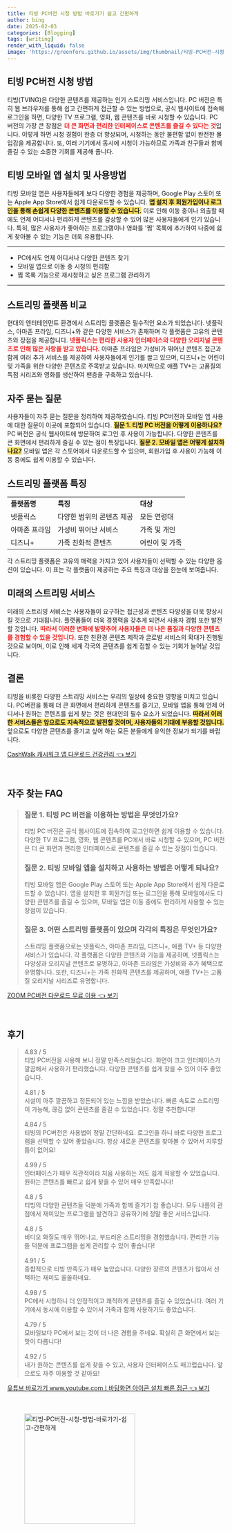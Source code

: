 ```yaml
---
title: 티빙 PC버전 시청 방법 바로가기 쉽고 간편하게
author: bing
date: 2025-02-03
categories: [Blogging]
tags: [writing]
render_with_liquid: false
image: 'https://greenforu.github.io/assets/img/thumbnail/티빙-PC버전-시청-방법-바로가기-쉽고-간편하게.webp'
---
```



<h2 id='티빙 PC버전 시청 방법'>티빙 PC버전 시청 방법</h2>

<p>티빙(TVING)은 다양한 콘텐츠를 제공하는 인기 스트리밍 서비스입니다. PC 버전은 특히 웹 브라우저를 통해 쉽고 간편하게 접근할 수 있는 방법으로, 공식 웹사이트에 접속해 로그인을 하면, 다양한 TV 프로그램, 영화, 웹 콘텐츠를 바로 시청할 수 있습니다. PC 버전의 가장 큰 장점은 <b><span style="color: #ee2323;">더 큰 화면과 편리한 인터페이스로 콘텐츠를 즐길 수 있다는 것</span></b>입니다. 이렇게 하면 시청 경험이 한층 더 향상되며, 시청하는 동안 불편함 없이 완전한 몰입감을 제공합니다. 또, 여러 기기에서 동시에 시청이 가능하므로 가족과 친구들과 함께 즐길 수 있는 소중한 기회를 제공해 줍니다.</p>

<h2 id='모바일 앱 설치 및 사용방법'>티빙 모바일 앱 설치 및 사용방법</h2>

<p>티빙 모바일 앱은 사용자들에게 보다 다양한 경험을 제공하며, Google Play 스토어 또는 Apple App Store에서 쉽게 다운로드할 수 있습니다. <b><span style="background-color: #ffe066;">앱 설치 후 회원가입이나 로그인을 통해 손쉽게 다양한 콘텐츠를 이용할 수 있습니다.</span></b> 이로 인해 이동 중이나 외출할 때에도 언제 어디서나 편리하게 콘텐츠를 감상할 수 있어 많은 사용자들에게 인기 있습니다. 특히, 많은 사용자가 좋아하는 프로그램이나 영화를 '찜' 목록에 추가하여 나중에 쉽게 찾아볼 수 있는 기능은 더욱 유용합니다.</p>

<hr />

<ul>
    <li>PC에서도 언제 어디서나 다양한 콘텐츠 찾기</li>
    <li>모바일 앱으로 이동 중 시청의 편리함</li>
    <li>찜 목록 기능으로 재시청하고 싶은 프로그램 관리하기</li>
</ul>

<hr />

<h2 id='스트리밍 플랫폼 비교'>스트리밍 플랫폼 비교</h2>

<p>현대의 엔터테인먼트 환경에서 스트리밍 플랫폼은 필수적인 요소가 되었습니다. 넷플릭스, 아마존 프라임, 디즈니+와 같은 다양한 서비스가 존재하며 각 플랫폼은 고유의 콘텐츠와 장점을 제공합니다. <b><span style="color: #ee2323;">넷플릭스는 편리한 사용자 인터페이스와 다양한 오리지널 콘텐츠로 인해 많은 사랑을 받고 있습니다.</span></b> 아마존 프라임은 가성비가 뛰어난 콘텐츠 접근과 함께 여러 추가 서비스를 제공하여 사용자들에게 인기를 끌고 있으며, 디즈니+는 어린이 및 가족을 위한 다양한 콘텐츠로 주목받고 있습니다. 마지막으로 애플 TV+는 고품질의 독점 시리즈와 영화를 생산하여 팬층을 구축하고 있습니다.</p>

<h2 id='자주 묻는 질문'>자주 묻는 질문</h2>

<p>사용자들이 자주 묻는 질문을 정리하여 제공하였습니다. 티빙 PC버전과 모바일 앱 사용에 대한 질문이 이곳에 포함되어 있습니다. <b><span style="background-color: #ffe066;">질문 1. 티빙 PC 버전을 어떻게 이용하나요?</span></b> PC 버전은 공식 웹사이트에 방문하여 로그인 후 사용이 가능합니다. 다양한 콘텐츠를 큰 화면에서 편리하게 즐길 수 있는 점이 특징입니다. <b><span style="background-color: #ffe066;">질문 2. 모바일 앱은 어떻게 설치하나요?</span></b> 모바일 앱은 각 스토어에서 다운로드할 수 있으며, 회원가입 후 사용이 가능해 이동 중에도 쉽게 이용할 수 있습니다.</p>

<h2 id='스트리밍 플랫폼 특징'>스트리밍 플랫폼 특징</h2>

<table>
    <tr>
        <td><b>플랫폼명</b></td>
        <td><b>특징</b></td>
        <td><b>대상</b></td>
    </tr>
    <tr>
        <td>넷플릭스</td>
        <td>다양한 범위의 콘텐츠 제공</td>
        <td>모든 연령대</td>
    </tr>
    <tr>
        <td>아마존 프라임</td>
        <td>가성비 뛰어난 서비스</td>
        <td>가족 및 개인</td>
    </tr>
    <tr>
        <td>디즈니+</td>
        <td>가족 친화적 콘텐츠</td>
        <td>어린이 및 가족</td>
    </tr>
</table>

<p>각 스트리밍 플랫폼은 고유의 매력을 가지고 있어 사용자들이 선택할 수 있는 다양한 옵션이 있습니다. 이 표는 각 플랫폼이 제공하는 주요 특징과 대상을 한눈에 보여줍니다.</p>

<h2 id='미래의 스트리밍 서비스'>미래의 스트리밍 서비스</h2>

<p>미래의 스트리밍 서비스는 사용자들이 요구하는 접근성과 콘텐츠 다양성을 더욱 향상시킬 것으로 기대됩니다. 플랫폼들이 더욱 경쟁력을 갖추게 되면서 사용자 경험 또한 발전할 것입니다. <b><span style="color: #ee2323;">따라서 이러한 변화에 발맞추어 사용자들은 더 나은 품질과 다양한 콘텐츠를 경험할 수 있을 것입니다.</span></b> 또한 친환경 콘텐츠 제작과 글로벌 서비스의 확대가 진행될 것으로 보이며, 이로 인해 세계 각국의 콘텐츠를 쉽게 접할 수 있는 기회가 늘어날 것입니다.</p>

<h2 id='결론'>결론</h2>

<p>티빙을 비롯한 다양한 스트리밍 서비스는 우리의 일상에 중요한 영향을 미치고 있습니다. PC버전을 통해 더 큰 화면에서 편리하게 콘텐츠를 즐기고, 모바일 앱을 통해 언제 어디서나 원하는 콘텐츠를 쉽게 찾는 것은 현대인의 필수 요소가 되었습니다. <b><span style="background-color: #ffe066;">따라서 이러한 서비스들은 앞으로도 지속적으로 발전할 것이며, 사용자들의 기대에 부응할 것입니다.</span></b> 앞으로도 다양한 콘텐츠를 즐기고 싶어 하는 모든 분들에게 유익한 정보가 되기를 바랍니다.</p>


<p><a class="click-button" title="CashWalk 캐시워크 앱 다운로드 건강관리" href="https://greenforu.github.io/posts/CashWalk-%EC%BA%90%EC%8B%9C%EC%9B%8C%ED%81%AC-%EC%95%B1-%EB%8B%A4%EC%9A%B4%EB%A1%9C%EB%93%9C-%EA%B1%B4%EA%B0%95%EA%B4%80%EB%A6%AC/" rel="dofollow">CashWalk 캐시워크 앱 다운로드 건강관리 👈 보기</a></p><br>
<h2 id='자주_찾는_FAQ'>자주 찾는 FAQ</h2>
<div itemscope="" itemtype="https://schema.org/FAQPage"> 
<blockquote> 
<div itemscope="" itemprop="mainEntity" itemtype="https://schema.org/Question"> 
<h3 itemprop="name">질문 1. 티빙 PC 버전을 이용하는 방법은 무엇인가요?</h3> 
<div itemscope="" itemprop="acceptedAnswer" itemtype="https://schema.org/Answer"> 
<span itemprop="text"> 
<p>티빙 PC 버전은 공식 웹사이트에 접속하여 로그인하면 쉽게 이용할 수 있습니다. 다양한 TV 프로그램, 영화, 웹 콘텐츠를 PC에서 바로 시청할 수 있으며, PC 버전은 더 큰 화면과 편리한 인터페이스로 콘텐츠를 즐길 수 있는 장점이 있습니다.</p> 
</span> 
</div> 
</div> 

<div itemscope="" itemprop="mainEntity" itemtype="https://schema.org/Question"> 
<h3 itemprop="name">질문 2. 티빙 모바일 앱을 설치하고 사용하는 방법은 어떻게 되나요?</h3> 
<div itemscope="" itemprop="acceptedAnswer" itemtype="https://schema.org/Answer"> 
<span itemprop="text"> 
<p>티빙 모바일 앱은 Google Play 스토어 또는 Apple App Store에서 쉽게 다운로드할 수 있습니다. 앱을 설치한 후 회원가입 또는 로그인을 통해 모바일에서도 다양한 콘텐츠를 즐길 수 있으며, 모바일 앱은 이동 중에도 편리하게 사용할 수 있는 장점이 있습니다.</p> 
</span> 
</div> 
</div> 

<div itemscope="" itemprop="mainEntity" itemtype="https://schema.org/Question"> 
<h3 itemprop="name">질문 3. 어떤 스트리밍 플랫폼이 있으며 각각의 특징은 무엇인가요?</h3> 
<div itemscope="" itemprop="acceptedAnswer" itemtype="https://schema.org/Answer"> 
<span itemprop="text"> 
<p>스트리밍 플랫폼으로는 넷플릭스, 아마존 프라임, 디즈니+, 애플 TV+ 등 다양한 서비스가 있습니다. 각 플랫폼은 다양한 콘텐츠와 기능을 제공하며, 넷플릭스는 다양성과 오리지널 콘텐츠로 유명하고, 아마존 프라임은 가성비와 추가 혜택으로 유명합니다. 또한, 디즈니+는 가족 친화적 콘텐츠를 제공하며, 애플 TV+는 고품질 오리지널 시리즈로 유명합니다.</p> 
</span> 
</div> 
</div> 
</blockquote> 
</div>
<p><a class="click-button" title="ZOOM PC버전 다운로드 무료 이용" href="https://greenforu.github.io/posts/ZOOM-PC%EB%B2%84%EC%A0%84-%EB%8B%A4%EC%9A%B4%EB%A1%9C%EB%93%9C-%EB%AC%B4%EB%A3%8C-%EC%9D%B4%EC%9A%A9/" rel="dofollow">ZOOM PC버전 다운로드 무료 이용 👈 보기</a></p><br>
<h2 id='후기'>후기</h2>
<div itemscope itemtype="https://schema.org/Product">
  <blockquote>
  <div itemprop="review" itemscope itemtype="https://schema.org/Review">
      <div itemprop="reviewRating" itemscope itemtype="https://schema.org/Rating"> <span itemprop="ratingValue">4.83</span> / <span itemprop="bestRating">5</span> </div>
      <span itemprop="reviewBody">티빙 PC버전을 사용해 보니 정말 만족스러웠습니다. 화면이 크고 인터페이스가 깔끔해서 사용하기 편리했습니다. 다양한 콘텐츠를 쉽게 찾을 수 있어 아주 좋았습니다.</span>
  </div>
  <br>
  <div itemprop="review" itemscope itemtype="https://schema.org/Review">
      <div itemprop="reviewRating" itemscope itemtype="https://schema.org/Rating"> <span itemprop="ratingValue">4.81</span> / <span itemprop="bestRating">5</span> </div>
      <span itemprop="reviewBody">시설이 아주 깔끔하고 정돈되어 있는 느낌을 받았습니다. 빠른 속도로 스트리밍이 가능해, 끊김 없이 콘텐츠를 즐길 수 있었습니다. 정말 추천합니다!</span>
  </div>
  <br>
  <div itemprop="review" itemscope itemtype="https://schema.org/Review">
      <div itemprop="reviewRating" itemscope itemtype="schema.org/Rating"> <span itemprop="ratingValue">4.84</span> / <span itemprop="bestRating">5</span> </div>
      <span itemprop="reviewBody">티빙의 PC버전은 사용법이 정말 간단하네요. 로그인을 하니 바로 다양한 프로그램을 선택할 수 있어 좋았습니다. 항상 새로운 콘텐츠를 찾아볼 수 있어서 지루할 틈이 없어요!</span>
  </div>
  <br>
  <div itemprop="review" itemscope itemtype="https://schema.org/Review">
      <div itemprop="reviewRating" itemscope itemtype="https://schema.org/Rating"> <span itemprop="ratingValue">4.99</span> / <span itemprop="bestRating">5</span> </div>
      <span itemprop="reviewBody">인터페이스가 매우 직관적이라 처음 사용하는 저도 쉽게 적응할 수 있었습니다. 원하는 콘텐츠를 빠르고 쉽게 찾을 수 있어 매우 만족합니다!</span>
  </div>
  <br>
  <div itemprop="review" itemscope itemtype="https://schema.org/Review">
      <div itemprop="reviewRating" itemscope itemtype="https://schema.org/Rating"> <span itemprop="ratingValue">4.8</span> / <span itemprop="bestRating">5</span> </div>
      <span itemprop="reviewBody">티빙의 다양한 콘텐츠들 덕분에 가족과 함께 즐기기 참 좋습니다. 모두 나름의 관점에서 재미있는 프로그램을 발견하고 공유하기에 정말 좋은 서비스입니다.</span>
  </div>
  <br>
  <div itemprop="review" itemscope itemtype="https://schema.org/Review">
      <div itemprop="reviewRating" itemscope itemtype="https://schema.org/Rating"> <span itemprop="ratingValue">4.8</span> / <span itemprop="bestRating">5</span> </div>
      <span itemprop="reviewBody">비디오 화질도 매우 뛰어나고, 부드러운 스트리밍을 경험했습니다. 편리한 기능들 덕분에 프로그램을 쉽게 관리할 수 있어 좋습니다!</span>
  </div>
  <br>
  <div itemprop="review" itemscope itemtype="https://schema.org/Review">
      <div itemprop="reviewRating" itemscope itemtype="schema.org/Rating"> <span itemprop="ratingValue">4.91</span> / <span itemprop="bestRating">5</span> </div>
      <span itemprop="reviewBody">종합적으로 티빙 만족도가 매우 높았습니다. 다양한 장르의 콘텐츠가 많아서 선택하는 재미도 쏠쏠하네요.</span>
  </div>
  <br>
  <div itemprop="review" itemscope itemtype="https://schema.org/Review">
      <div itemprop="reviewRating" itemscope itemtype="schema.org/Rating"> <span itemprop="ratingValue">4.98</span> / <span itemprop="bestRating">5</span> </div>
      <span itemprop="reviewBody">PC에서 시청하니 더 안정적이고 쾌적하게 콘텐츠를 즐길 수 있었습니다. 여러 기기에서 동시에 이용할 수 있어서 가족과 함께 사용하기도 좋았습니다.</span>
  </div>
  <br>
  <div itemprop="review" itemscope itemtype="https://schema.org/Review">
      <div itemprop="reviewRating" itemscope itemtype="schema.org/Rating"> <span itemprop="ratingValue">4.79</span> / <span itemprop="bestRating">5</span> </div>
      <span itemprop="reviewBody">모바일보다 PC에서 보는 것이 더 나은 경험을 주네요. 확실히 큰 화면에서 보는 맛이 다릅니다!</span>
  </div>
  <br>
  <div itemprop="review" itemscope itemtype="https://schema.org/Review">
      <div itemprop="reviewRating" itemscope itemtype="schema.org/Rating"> <span itemprop="ratingValue">4.92</span> / <span itemprop="bestRating">5</span> </div>
      <span itemprop="reviewBody">내가 원하는 콘텐츠를 쉽게 찾을 수 있고, 사용자 인터페이스도 매끄럽습니다. 앞으로도 자주 이용할 것 같아요!</span>
  </div>
  </blockquote>
</div>
<p><a class="click-button" title="유튜브 바로가기 www.youtube.comㅣ바탕화면 아이콘 설치 빠른 접근" href="https://greenforu.github.io/posts/%EC%9C%A0%ED%8A%9C%EB%B8%8C-%EB%B0%94%EB%A1%9C%EA%B0%80%EA%B8%B0-www.youtube.com%E3%85%A3%EB%B0%94%ED%83%95%ED%99%94%EB%A9%B4-%EC%95%84%EC%9D%B4%EC%BD%98-%EC%84%A4%EC%B9%98-%EB%B9%A0%EB%A5%B8-%EC%A0%91%EA%B7%BC/" rel="dofollow">유튜브 바로가기 www.youtube.comㅣ바탕화면 아이콘 설치 빠른 접근 👈 보기</a></p><br>
<figure class="image"><img src="https://greenforu.github.io/assets/img/thumbnail/티빙-PC버전-시청-방법-바로가기-쉽고-간편하게.webp" alt="티빙-PC버전-시청-방법-바로가기-쉽고-간편하게" width="256" height="256"></figure>